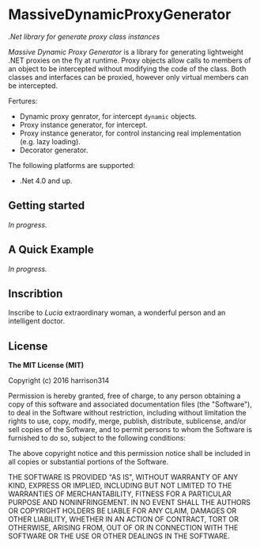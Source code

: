 # MassiveDynamicProxyGenerator
_.Net library for generate proxy class instances_

_Massive Dynamic Proxy Generator_ is  a library for generating lightweight
.NET proxies on the fly at runtime. Proxy objects allow calls to members
of an object to be intercepted without modifying the code of the class.
Both classes and interfaces can be proxied, however only virtual members
can be intercepted.

Fertures:
* Dynamic proxy genrator, for intercept `dynamic` objects.
* Proxy instance generator, for intercept.
* Proxy instance generator, for control instancing real implementation (e.g. lazy loading).
* Decorator generator.

The following platforms are supported:
* .Net 4.0 and up.

## Getting started

_In progress._

## A Quick Example

_In progress._

## Inscribtion

Inscribe to _Lucia_ extraordinary woman, a wonderful person and an intelligent doctor.


## License

**The MIT License (MIT)**

Copyright (c) 2016 harrison314

Permission is hereby granted, free of charge, to any person
obtaining a copy of this software and associated documentation
files (the "Software"), to deal in the Software without
restriction, including without limitation the rights to use,
copy, modify, merge, publish, distribute, sublicense, and/or sell
copies of the Software, and to permit persons to whom the
Software is furnished to do so, subject to the following
conditions:

The above copyright notice and this permission notice shall be
included in all copies or substantial portions of the Software.

THE SOFTWARE IS PROVIDED "AS IS", WITHOUT WARRANTY OF ANY KIND,
EXPRESS OR IMPLIED, INCLUDING BUT NOT LIMITED TO THE WARRANTIES
OF MERCHANTABILITY, FITNESS FOR A PARTICULAR PURPOSE AND
NONINFRINGEMENT. IN NO EVENT SHALL THE AUTHORS OR COPYRIGHT
HOLDERS BE LIABLE FOR ANY CLAIM, DAMAGES OR OTHER LIABILITY,
WHETHER IN AN ACTION OF CONTRACT, TORT OR OTHERWISE, ARISING
FROM, OUT OF OR IN CONNECTION WITH THE SOFTWARE OR THE USE OR
OTHER DEALINGS IN THE SOFTWARE.